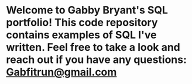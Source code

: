 # Welcome to Gabby Bryant's SQL portfolio! This code repository contains examples of SQL I've written. Feel free to take a look and reach out if you have any questions: Gabfitrun@gmail.com
